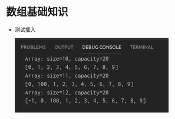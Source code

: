 # 数组基础知识

- 测试插入

  ![](https://github.com/Mr-YYM/study-DSA/raw/master/02-%E6%95%B0%E7%BB%84/02-create-our-own-array/assets/01-%E6%B5%8B%E8%AF%95%EF%BC%9A%E6%B7%BB%E5%8A%A0%E5%85%83%E7%B4%A0.png)

